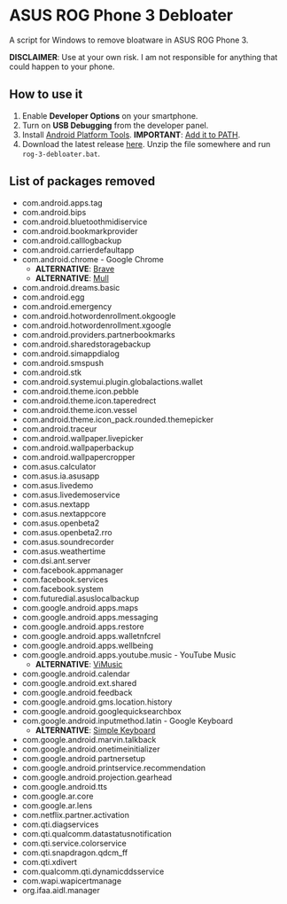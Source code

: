 # ASUS ROG Phone 3 Debloater

A script for Windows to remove bloatware in ASUS ROG Phone 3.

**DISCLAIMER**: Use at your own risk. I am not responsible for anything that could happen to your phone.

## How to use it

1. Enable **Developer Options** on your smartphone.
2. Turn on **USB Debugging** from the developer panel.
3. Install [Android Platform Tools](https://dl.google.com/android/repository/platform-tools-latest-windows.zip). **IMPORTANT**: [Add it to PATH](https://github.com/alexal1/Insomniac/wiki/Adding-platform-tools-to-the-PATH-environment-variable).
5. Download the latest release [here](https://github.com/Houdeeny/rog-3-debloater/archive/refs/heads/main.zip). Unzip the file somewhere and run `rog-3-debloater.bat`.

## List of packages removed

* com.android.apps.tag
* com.android.bips
* com.android.bluetoothmidiservice
* com.android.bookmarkprovider
* com.android.calllogbackup
* com.android.carrierdefaultapp
* com.android.chrome - Google Chrome
  * **ALTERNATIVE**: [Brave](https://brave.com/)
  * **ALTERNATIVE**: [Mull](https://f-droid.org/en/packages/us.spotco.fennec_dos/)
* com.android.dreams.basic
* com.android.egg
* com.android.emergency
* com.android.hotwordenrollment.okgoogle
* com.android.hotwordenrollment.xgoogle
* com.android.providers.partnerbookmarks
* com.android.sharedstoragebackup
* com.android.simappdialog
* com.android.smspush
* com.android.stk
* com.android.systemui.plugin.globalactions.wallet
* com.android.theme.icon.pebble
* com.android.theme.icon.taperedrect
* com.android.theme.icon.vessel
* com.android.theme.icon_pack.rounded.themepicker
* com.android.traceur
* com.android.wallpaper.livepicker
* com.android.wallpaperbackup
* com.android.wallpapercropper
* com.asus.calculator
* com.asus.ia.asusapp
* com.asus.livedemo
* com.asus.livedemoservice
* com.asus.nextapp
* com.asus.nextappcore
* com.asus.openbeta2
* com.asus.openbeta2.rro
* com.asus.soundrecorder
* com.asus.weathertime
* com.dsi.ant.server
* com.facebook.appmanager
* com.facebook.services
* com.facebook.system
* com.futuredial.asuslocalbackup
* com.google.android.apps.maps
* com.google.android.apps.messaging
* com.google.android.apps.restore
* com.google.android.apps.walletnfcrel
* com.google.android.apps.wellbeing
* com.google.android.apps.youtube.music - YouTube Music
  * **ALTERNATIVE**: [ViMusic](https://github.com/vfsfitvnm/ViMusic)
* com.google.android.calendar
* com.google.android.ext.shared
* com.google.android.feedback
* com.google.android.gms.location.history
* com.google.android.googlequicksearchbox
* com.google.android.inputmethod.latin - Google Keyboard
  * **ALTERNATIVE**: [Simple Keyboard](https://github.com/rkkr/simple-keyboard)
* com.google.android.marvin.talkback
* com.google.android.onetimeinitializer
* com.google.android.partnersetup
* com.google.android.printservice.recommendation
* com.google.android.projection.gearhead
* com.google.android.tts
* com.google.ar.core
* com.google.ar.lens
* com.netflix.partner.activation
* com.qti.diagservices
* com.qti.qualcomm.datastatusnotification
* com.qti.service.colorservice
* com.qti.snapdragon.qdcm_ff
* com.qti.xdivert
* com.qualcomm.qti.dynamicddsservice
* com.wapi.wapicertmanage
* org.ifaa.aidl.manager
